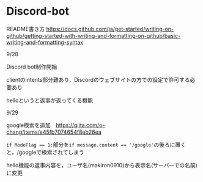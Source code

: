 # Discord-bot
README書き方  https://docs.github.com/ja/get-started/writing-on-github/getting-started-with-writing-and-formatting-on-github/basic-writing-and-formatting-syntax

9/28

Discord bot制作開始

clientのintents部分難あり，Discordのウェブサイトの方での設定で許可する必要あり

helloというと返事が返ってくる機能

9/29

google検索を追加　https://qiita.com/o-chang/items/e45fb7074654f8eb26ea

`if ModeFlag == 1:`部分を`if message.content == '/google'`の後ろに置くと，/googleで検索されてしまう

hello機能の返事内容を，ユーザ名(makiron0910)から表示名(サーバーでの名前)に変更
